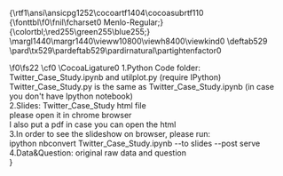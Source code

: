 {\rtf1\ansi\ansicpg1252\cocoartf1404\cocoasubrtf110
{\fonttbl\f0\fnil\fcharset0 Menlo-Regular;}
{\colortbl;\red255\green255\blue255;}
\margl1440\margr1440\vieww10800\viewh8400\viewkind0
\deftab529
\pard\tx529\pardeftab529\pardirnatural\partightenfactor0

\f0\fs22 \cf0 \CocoaLigature0 1.Python Code folder: Twitter_Case_Study.ipynb and utilplot.py (require IPython)\
                      Twitter_Case_Study.py is the same as  Twitter_Case_Study.ipynb  (in case you don't have Ipython notebook)\
2.Slides: Twitter_Case_Study html file\
          please open it in chrome browser\
          I also put a pdf in case you can open the html \
3.In order to see the slideshow on browser, please run:\
  ipython nbconvert  Twitter_Case_Study.ipynb --to slides --post serve\
4.Data&Question: original raw data and question \
}
